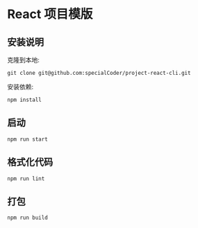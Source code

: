 # React 项目模版

## 安装说明

克隆到本地:

```
git clone git@github.com:specialCoder/project-react-cli.git
```

安装依赖:

```
npm install
```

## 启动

```
npm run start
```

## 格式化代码

```
npm run lint
```

## 打包

```
npm run build
```
